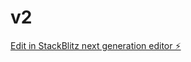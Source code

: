 # v2

[Edit in StackBlitz next generation editor ⚡️](https://stackblitz.com/~/github.com/nstrausser/v2)